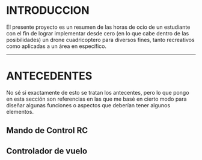 # INTRODUCCION
El presente proyecto es un resumen de las horas de ocio de un estudiante con el fin de lograr implementar desde cero (en lo que cabe dentro de las posibilidades) un drone cuadricoptero para diversos fines, tanto recreativos como aplicadas a un área en específico.

---
# ANTECEDENTES
No sé si exactamente de esto se tratan los antecentes, pero lo que pongo en esta sección son referencias en las que me basé en cierto modo para diseñar algunas funciones o aspectos que deberían tener algunos elementos.

## Mando de Control RC

## Controlador de vuelo
